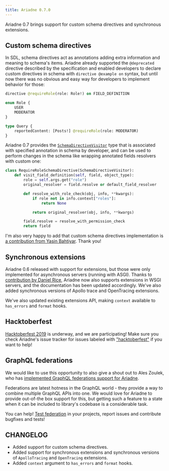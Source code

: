 ```yaml
---
title: Ariadne 0.7.0
---
```


Ariadne 0.7 brings support for custom schema directives and synchronous extensions.


<!--truncate-->


## Custom schema directives

In SDL, schema directives act as annotations adding extra information and meaning to schema's items. Ariadne already supported the `@deprecated` directive described by the specification and enabled developers to declare custom directives in schema with `directive @example on` syntax, but until now there was no obvious and easy way for developers to implement behavior for those:

```graphql
directive @requireRole(role: Role!) on FIELD_DEFINITION

enum Role {
    USER
    MODERATOR
}

type Query {
    reportedContent: [Posts!] @requireRole(role: MODERATOR)
}
```

Ariadne 0.7 provides the [`SchemaDirectiveVisitor`](/docs/schema-directives) type that is associated with specified annotation in schema by developer, and can be used to perform changes in the schema like wrapping annotated fields resolvers with custom one:

```python
class RequireRoleSchemaDirective(SchemaDirectiveVisitor):
    def visit_field_definition(self, field, object_type):
        role = self.args.get("role")
        original_resolver = field.resolve or default_field_resolver

        def resolve_with_role_check(obj, info, **kwargs):
            if role not in info.context["roles"]:
                return None

            return original_resolver(obj, info, **kwargs)

        field.resolve = resolve_with_permission_check
        return field
```

I'm also very happy to add that custom schema directives implementation is [a contribution from Yasin Bahtiyar](https://github.com/mirumee/ariadne/pull/222). Thank you!


## Synchronous extensions

Ariadne 0.6 released with support for extensions, but those were only implemented for asynchronous servers (running with ASGI). Thanks to [contribution by Daniel Rice](https://github.com/mirumee/ariadne/pull/239), Ariadne now also supports extensions in WSGI servers, and the documentation has been updated accordingly. We've also added synchronous versions of Apollo trace and OpenTracing extensions.

We've also updated existing extensions API, making `context` available to `has_errors` and `format` hooks.


## Hacktoberfest

[Hacktoberfest 2019](https://hacktoberfest.digitalocean.com/) is underway, and we are participating! Make sure you check Ariadne's issue tracker for issues labeled with ["hacktoberfest"](https://github.com/mirumee/ariadne/issues?q=is%3Aissue+is%3Aopen+label%3Ahacktoberfest) if you want to help!


## GraphQL federations

We would like to use this opportunity to also give a shout out to Ales Zoulek, who has [implemented GraphQL federations support for Ariadne](https://spectrum.chat/ariadne/general/graphql-federation-with-ariadne~bb5ba9a5-4a81-4d45-b0af-a0f7bfc758a5).

Federations are latest hotness in the GraphQL world - they provide a way to combine multiple GraphQL APIs into one. We would love for Ariadne to provide out-of-the box support for this, but getting such a feature to a state when it can be included to library's codebase is a considerable task.

You can help! [Test federation](https://github.com/pantheon-systems/ariadne-extensions) in your projects, report issues and contribute bugfixes and tests!


## CHANGELOG

- Added support for custom schema directives.
- Added support for synchronous extensions and synchronous versions of `ApolloTracing` and `OpenTracing` extensions.
- Added `context` argument to `has_errors` and `format` hooks.